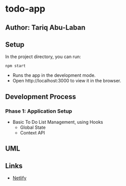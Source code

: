 # todo-app

## Author: Tariq Abu-Laban

## Setup

In the project directory, you can run:

`npm start`
- Runs the app in the development mode.
- Open http://localhost:3000 to view it in the browser.

## Development Process

### Phase 1: Application Setup
- Basic To Do List Management, using Hooks
  - Global State
  - Context API

## UML


## Links

- [Netlify]()
